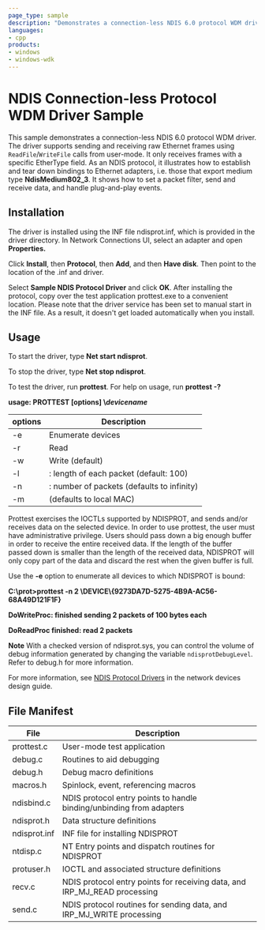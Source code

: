 ```yaml
---
page_type: sample
description: "Demonstrates a connection-less NDIS 6.0 protocol WDM driver."
languages:
- cpp
products:
- windows
- windows-wdk
---
```




<!---
    name: NDIS Connection-less Protocol WDM Driver Sample
    platform: WDM
    language: cpp
    category: Network
    description:  Demonstrates a connection-less NDIS 6.0 protocol WDM driver.
    samplefwlink: http://go.microsoft.com/fwlink/p/?LinkId=617917
--->

# NDIS Connection-less Protocol WDM Driver Sample

This sample demonstrates a connection-less NDIS 6.0 protocol WDM driver. The driver supports sending and receiving raw Ethernet frames using `ReadFile`/`WriteFile` calls from user-mode. It only receives frames with a specific EtherType field. As an NDIS protocol, it illustrates how to establish and tear down bindings to Ethernet adapters, i.e. those that export medium type **NdisMedium802\_3**. It shows how to set a packet filter, send and receive data, and handle plug-and-play events.

## Installation

The driver is installed using the INF file ndisprot.inf, which is provided in the driver directory. In Network Connections UI, select an adapter and open **Properties.**

Click **Install**, then **Protocol**, then **Add**, and then **Have disk**. Then point to the location of the .inf and driver.

Select **Sample NDIS Protocol Driver** and click **OK**. After installing the protocol, copy over the test application prottest.exe to a convenient location. Please note that the driver service has been set to manual start in the INF file. As a result, it doesn't get loaded automatically when you install.

## Usage

To start the driver, type **Net start ndisprot**.

To stop the driver, type **Net stop ndisprot**.

To test the driver, run **prottest**. For help on usage, run **prottest -?**

**usage: PROTTEST [options] \\*devicename***

options | Description
----------|------------
-e | Enumerate devices 
-r | Read 
-w | Write (default) 
-l | <length>: length of each packet (default: 100) 
-n | <count>: number of packets (defaults to infinity) 
-m | <MAC address> (defaults to local MAC) 

Prottest exercises the IOCTLs supported by NDISPROT, and sends and/or receives data on the selected device. In order to use prottest, the user must have administrative privilege. Users should pass down a big enough buffer in order to receive the entire received data. If the length of the buffer passed down is smaller than the length of the received data, NDISPROT will only copy part of the data and discard the rest when the given buffer is full.

Use the **-e** option to enumerate all devices to which NDISPROT is bound:

**C:\\prot\>prottest -n 2 \\DEVICE\\{9273DA7D-5275-4B9A-AC56-68A49D121F1F}**

**DoWriteProc: finished sending 2 packets of 100 bytes each**

**DoReadProc finished: read 2 packets**

**Note** With a checked version of ndisprot.sys, you can control the volume of debug information generated by changing the variable `ndisprotDebugLevel`. Refer to debug.h for more information.

For more information, see [NDIS Protocol Drivers](http://msdn.microsoft.com/en-us/library/windows/hardware/ff566821) in the network devices design guide.

## File Manifest

File | Description 
-----|------------
prottest.c | User-mode test application 
debug.c | Routines to aid debugging 
debug.h | Debug macro definitions 
macros.h | Spinlock, event, referencing macros 
ndisbind.c | NDIS protocol entry points to handle binding/unbinding from adapters 
ndisprot.h | Data structure definitions 
ndisprot.inf | INF file for installing NDISPROT 
ntdisp.c | NT Entry points and dispatch routines for NDISPROT 
protuser.h | IOCTL and associated structure definitions 
recv.c | NDIS protocol entry points for receiving data, and IRP_MJ_READ processing 
send.c | NDIS protocol routines for sending data, and IRP_MJ_WRITE processing